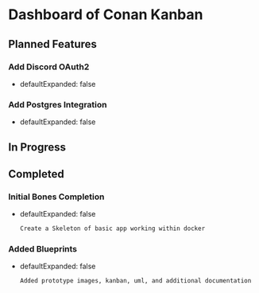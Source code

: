 # Dashboard of Conan Kanban

## Planned Features

### Add Discord OAuth2
  - defaultExpanded: false

### Add Postgres Integration
  - defaultExpanded: false

## In Progress

## Completed

### Initial Bones Completion

  - defaultExpanded: false
    ```md
    Create a Skeleton of basic app working within docker
    ```

### Added Blueprints

  - defaultExpanded: false
    ```md
    Added prototype images, kanban, uml, and additional documentation
    ```

